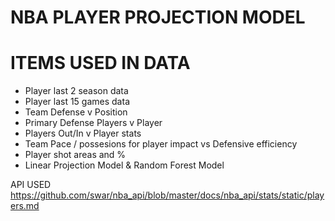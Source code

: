 # NBA PLAYER PROJECTION MODEL

# ITEMS USED IN DATA

- Player last 2 season data
- Player last 15 games data
- Team Defense v Position
- Primary Defense Players v Player
- Players Out/In v Player stats
- Team Pace / possesions for player impact vs Defensive efficiency 
- Player shot areas and % 
- Linear Projection Model & Random Forest Model 


API USED https://github.com/swar/nba_api/blob/master/docs/nba_api/stats/static/players.md

